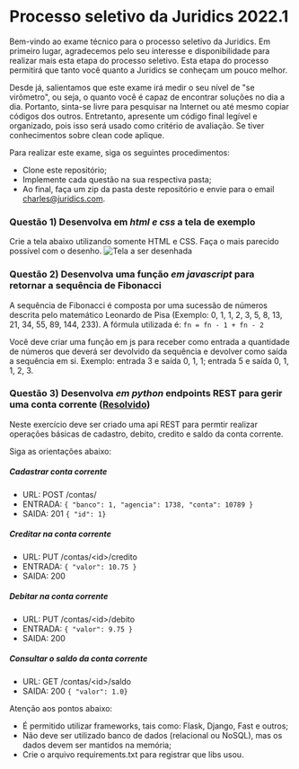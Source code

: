 # Processo seletivo da Juridics 2022.1

Bem-vindo ao exame técnico para o processo seletivo da Juridics.
Em primeiro lugar, agradecemos pelo seu interesse e disponibilidade para realizar mais esta etapa do processo seletivo.
Esta etapa do processo permitirá que tanto você quanto a Juridics se conheçam um pouco melhor.

Desde já, salientamos que este exame irá medir o seu nível de "se virômetro", ou seja, o quanto você é capaz de encontrar
soluções no dia a dia. Portanto, sinta-se livre para pesquisar na Internet ou até mesmo copiar códigos dos outros.
Entretanto, apresente um código final legível e organizado, pois isso será usado como critério de avaliação. 
Se tiver conhecimentos sobre clean code aplique.

Para realizar este exame, siga os seguintes procedimentos:
- Clone este repositório;
- Implemente cada questão na sua respectiva pasta;
- Ao final, faça um zip da pasta deste repositório e envie para o email charles@juridics.com.

### Questão 1) Desenvolva em *html e css* a tela de exemplo
Crie a tela abaixo utilizando somente HTML e CSS. Faça o mais parecido possível com o desenho.
![Tela a ser desenhada](questao1/exemplo.png)

### Questão 2) Desenvolva uma função *em javascript* para retornar a sequência de Fibonacci
A sequência de Fibonacci é composta por uma sucessão de números descrita pelo matemático Leonardo de Pisa (Exemplo: 0, 1, 1, 2, 3, 5, 8, 13, 21, 34, 55, 89, 144, 233). A fórmula utilizada é: ```fn = fn - 1 + fn - 2```

Você deve criar uma função em js para receber como entrada a quantidade de números que deverá ser devolvido da sequência e devolver como saída a sequência em si. Exemplo: entrada 3 e saída 0, 1, 1; entrada 5 e saída 0, 1, 1, 2, 3.

### Questão 3) Desenvolva *em python* endpoints REST para gerir uma conta corrente  ([Resolvido](questao3/README.md))
Neste exercício deve ser criado uma api REST para permtir realizar operações básicas de cadastro, debito, credito e saldo da conta corrente.

Siga as orientações abaixo:

##### Cadastrar conta corrente
- URL: POST /contas/
- ENTRADA: ```{ "banco": 1, "agencia": 1738, "conta": 10789 }```
- SAIDA: 201 ```{ "id": 1}```

##### Creditar na conta corrente
- URL: PUT /contas/\<id\>/credito
- ENTRADA: ```{ "valor": 10.75 }```
- SAIDA: 200

##### Debitar na conta corrente
- URL: PUT /contas/\<id\>/debito
- ENTRADA: ```{ "valor": 9.75 }```
- SAIDA: 200

##### Consultar o saldo da conta corrente
- URL: GET /contas/\<id\>/saldo
- SAIDA: 200 ```{ "valor": 1.0}```
  
Atenção aos pontos abaixo: 
 - É permitido utilizar frameworks, tais como: Flask, Django, Fast e outros;
 - Não deve ser utilizado banco de dados (relacional ou NoSQL), mas os dados devem ser mantidos na memória;
 - Crie o arquivo requirements.txt para registrar que libs usou.
